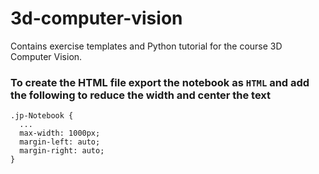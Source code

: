 # 3d-computer-vision

Contains exercise templates and Python tutorial for the course 3D Computer Vision.

### To create the HTML file export the notebook as `HTML` and add the following to reduce the width and center the text

```
.jp-Notebook {
  ...
  max-width: 1000px;
  margin-left: auto;
  margin-right: auto;
}
```


